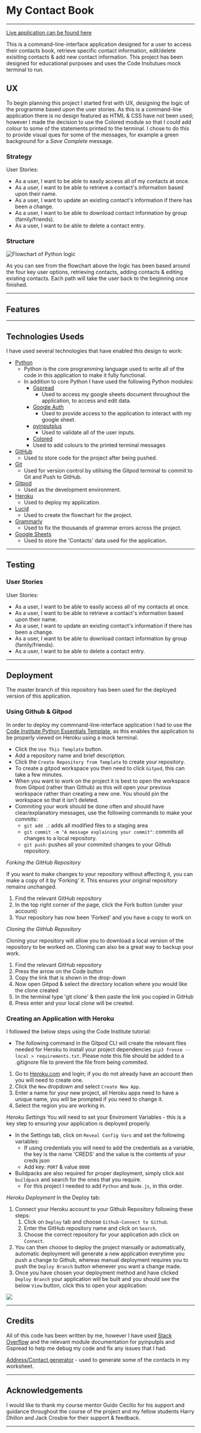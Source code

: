 # My Contact Book
---

[Live application can be found here](https://my-contact-book-dgunn.herokuapp.com/)

This is a command-line-interface application designed for a user to access their contacts book, retrieve specific contact information, edit/delete exisiting contacts & add new contact information. This project has been designed for educational purposes and uses the Code Insitutues mock terminal to run.

## UX
To begin planning this project I started first with UX, designing the logic of the programme based upon the user stories. As this is a command-line application there is no design featured as HTML & CSS have not been used; however I made the decision to use the Colored module so that I could add colour to some of the statements printed to the terminal. I chose to do this to provide visual ques for some of the messages, for example a green background for a *Save Complete* message.

### Strategy
User Stories:
- As a user, I want to be able to easily access all of my contacts at once.
- As a user, I want to be able to retrieve a contact's information based upon their name.
- As a user, I want to update an existing contact's information if there has been a change.
- As a user, I want to be able to download contact information by group (family/friends).
- As a user, I want to be able to delete a contact entry.

### Structure
![Flowchart of Python logic](assets/images/flowchart.png)

As you can see from the flowchart above the logic has been based around the four key user options, retrieving contacts, adding contacts & editing existing contacts. Each path will take the user back to the beginning once finished. 

---
## Features
---
## Technologies Useds

I have used several technologies that have enabled this design to work:

- [Python](https://www.python.org/)
    - Python is the core programming language used to write all of the code in this application to make it fully functional.
    - In addition to core Python I have used the following Python modules:
        - [Gspread](https://docs.gspread.org/en/latest/)
            - Used to access my google sheets document throughout the application, to access and edit data.
        - [Google Auth](https://google-auth.readthedocs.io/en/master/)
            - Used to provide access to the application to interact with my google sheet.
        - [pyinputplus](https://pyinputplus.readthedocs.io/en/latest/)
            - Used to validate all of the user inputs.
        - [Colored](https://pypi.org/project/colored/)
        - Used to add colours to the printed terminal messages
- [GitHub](https://github.com/)
    - Used to store code for the project after being pushed.
- [Git](https://git-scm.com/)
    - Used for version control by utilising the Gitpod terminal to commit to Git and Push to GitHub.
- [Gitpod](https://www.gitpod.io/)
    - Used as the development environment.
- [Heroku](https://dashboard.heroku.com/apps)
    - Used to deploy my application.
- [Lucid](https://lucid.app/documents#/dashboard)
    - Used to create the flowchart for the project.
- [Grammarly](https://www.grammarly.com/)
    - Used to fix the thousands of grammar errors across the project.
- [Google Sheets](https://www.google.co.uk/sheets/about/)
    - Used to store the 'Contacts' data used for the application.
---
## Testing

### User Stories
User Stories:
- As a user, I want to be able to easily access all of my contacts at once.
- As a user, I want to be able to retrieve a contact's information based upon their name.
- As a user, I want to update an existing contact's information if there has been a change.
- As a user, I want to be able to download contact information by group (family/friends).
- As a user, I want to be able to delete a contact entry.
---
## Deployment

The master branch of this repository has been used for the deployed version of this application.

### Using Github & Gitpod

In order to deploy my commnand-line-interface application I had to use the [Code Institute Python Essentials Template](https://github.com/Code-Institute-Org/python-essentials-template), as this enables the application to be properly viewed on Heroku using a mock terminal. 

- Click the `Use This Template` button.
- Add a repository name and brief description.
- Click the `Create Repository from Template` to create your repository.
- To create a gitpod workspace you then need to click `Gitpod`, this can take a few minutes.
- When you want to work on the project it is best to open the workspace from Gitpod (rather than Github) as this will open your previous workspace rather than creating a new one. You should pin the workspace so that it isn't deleted.
-  Commiting your work should be done often and should have clear/explanatory messages, use the following commands to make your commits:
    - `git add .`: adds all modified files to a staging area
    - `git commit -m "A message explaining your commit"`: commits all changes to a local repository.
    - `git push`: pushes all your commited changes to your Github repository.

*Forking the GitHub Repository*

If you want to make changes to your repository without affecting it, you can make a copy of it by 'Forking' it. This ensures your original repository remains unchanged.

1. Find the relevant GitHub repository
2. In the top right corner of the page, click the Fork button (under your account)
3. Your repository has now been 'Forked' and you have a copy to work on

*Cloning the GitHub Repository*

Cloning your repository will allow you to download a local version of the repository to be worked on. Cloning can also be a great way to backup your work.

1. Find the relevant GitHub repository
2. Press the arrow on the Code button
3. Copy the link that is shown in the drop-down
4. Now open Gitpod & select the directory location where you would like the clone created
5. In the terminal type 'git clone' & then paste the link you copied in GitHub
6. Press enter and your local clone will be created.

### Creating an Application with Heroku

I followed the below steps using the Code Institute tutorial:

- The following command in the Gitpod CLI will create the relevant files needed for Heroku to install your project dependencies `pip3 freeze --local > requirements.txt`. Please note this file should be added to a .gitignore file to prevent the file from being commited.

1. Go to [Heroku.com](https://dashboard.heroku.com/apps) and login; if you do not already have an account then you will need to create one.
2. Click the `New` dropdown and select `Create New App`.
3. Enter a name for your new project, all Heroku apps need to have a unique name, you will be prompted if you need to change it.
4. Select the region you are working in.

*Heroku Settings*
You will need to set your Enviroment Variables - this is a key step to ensuring your application is deployed properly.
- In the Settings tab, click on `Reveal Config Vars` and set the following variables:
    - If using credentials you will need to add the credentials as a variable, the key is the name 'CREDS' and the value is the contents of your creds json
    - Add key: `PORT` & value `8000`
- Buildpacks are also required for proper deployment, simply click `Add buildpack` and search for the ones that you require.
    - For this project I needed to add `Python` and `Node.js`, in this order.

*Heroku Deployment*
In the Deploy tab:
1. Connect your Heroku account to your Github Repository following these steps:
    1. Click on `Deploy` tab and choose `Github-Connect to Github`.
    2. Enter the GitHub repository name and click on `Search`.
    3. Choose the correct repository for your application adn click on `Connect`.
2. You can then choose to deploy the project manually or automatically, automatic deployment will generate a new application everytime you push a change to Github, whereas manual deployment requires you to push the `Deploy Branch` button whenever you want a change made.
3. Once you have chosen your deployment method and have clicked `Deploy Branch` your application will be built and you should see the below `View` button, click this to open your application:

![](assets/images/heroku_deployed_image.png)

---
## Credits

All of this code has been written by me, however I have used [Stack Overflow](https://stackoverflow.com/) and the relevant module documentation for pyinputpls and Gspread to help me debug my code and fix any issues that I had.

[Address/Contact generator](https://www.fakeaddressgenerator.com/World/uk_address_generator) - used to generate some of the contacts in my worksheet.

---
## Acknowledgements

I would like to thank my course mentor Guido Cecilio for his support and guidance throughout the course of the project and my fellow students Harry Dhillon and Jack Crosbie for their support & feedback.

---